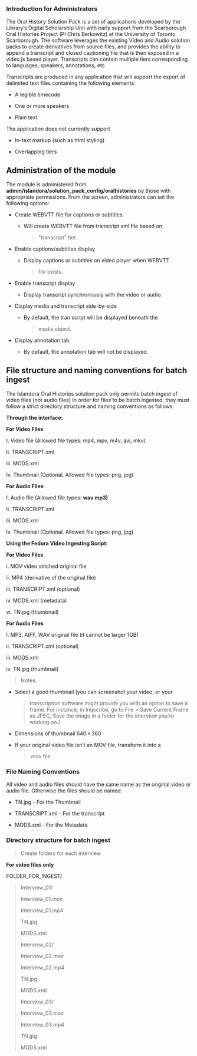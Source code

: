 ### Introduction for Administrators

The Oral History Solution Pack is a set of applications developed by the
Library’s Digital Scholarship Unit with early support from the
Scarborough Oral Histories Project (PI Chris Berkowitz) at the
University of Toronto Scarborough. The software leverages the existing
Video and Audio solution packs to create derivatives from source files,
and provides the ability to append a transcript and closed captioning
file that is then exposed in a video.js based player. Transcripts can
contain multiple tiers corresponding to languages, speakers,
annotations, etc.

Transcripts are produced in any application that will support the export
of delimited text files containing the following elements:

-   A legible timecode

-   One or more speakers

-   Plain text

The application does not currently support

-   In-text markup (such as html styling)

-   Overlapping tiers

Administration of the module
----------------------------

The module is administered from
**admin/islandora/solution\_pack\_config/oralhistories** by those with
appropriate permissions. From the screen, administrators can set the
following options:

-   Create WEBVTT file for captions or subtitles.

    -   Will create WEBVTT file from transcript xml file based on
        > "transcript" tier.

-   Enable captions/subtitles display

    -   Display captions or subtitles on video player when WEBVTT
        > file exists.

-   Enable transcript display

    -   Display transcript synchronously with the video or audio.

-   Display media and transcript side-by-side

    -   By default, the tran script will be displayed beneath the
        > media object.

-   Display annotation tab

    -   By default, the annotation tab will not be displayed.

File structure and naming conventions for batch ingest
------------------------------------------------------

The Islandora Oral Histories solution pack only permits batch ingest of
video files (not audio files) In order for files to be batch ingested,
they must follow a strict directory structure and naming conventions as
follows:

**Through the interface:**

**For Video Files**

I. Video file (Allowed file types: mp4, mpv, m4v, avi, mkv)

Ii. TRANSCRIPT.xml

Iii. MODS.xml

Iv. Thumbnail (Optional. Allowed file types: png, jpg)

**For Audio Files**

I. Audio file (Allowed file types: **wav mp3)**

Ii. TRANSCRIPT.xml

Iii. MODS.xml

Iv. Thumbnail (Optional. Allowed file types: png, jpg)

**Using the Fedora Video Ingesting Script:**

**For Video Files**

i. MOV video stitched original file

ii. MP4 (derivative of the original file)

iii. TRANSCRIPT.xml (optional)

iv. MODS.xml (metadata)

vi. TN.jpg (thumbnail)

**For Audio Files**

I. MP3, AIFF, WAV original file (it cannot be larger 1GB)

ii. TRANSCRIPT.xml (optional)

iii. MODS.xml

iv. TN.jpg (thumbnail)

> Notes:

-   Select a good thumbnail (you can screenshot your video, or your
    > transcription software might provide you with an option to save
    > a frame. For instance, in Inqscribe, go to File &gt; Save Current
    > Frame as JPEG, Save the image in a folder for the interview you're
    > working on.)

-   Dimensions of thumbnail 640 × 360

-   If your original video file isn’t an MOV file, transform it into a
    > .mov file

### File Naming Conventions

All video and audio files should have the same name as the original
video or audio file. Otherwise the files should be named:

-   TN.jpg - For the Thumbnail

-   TRANSCRIPT.xml - For the transcript

-   MODS.xml - For the Metadata

### Directory structure for batch ingest

> Create folders for each interview

**For video files only**

FOLDER\_FOR\_INGEST/

> Interview\_01/
>
> Interview\_01.mov
>
> Interview\_01.mp4
>
> TN.jpg
>
> MODS.xml
>
> Interview\_02/
>
> Interview\_02.mov
>
> Interview\_02.mp4
>
> TN.jpg
>
> MODS.xml
>
> Interview\_03/
>
> Interview\_03.mov
>
> Interview\_03.mp4
>
> TN.jpg
>
> MODS.xml
